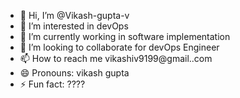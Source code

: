 - 👋 Hi, I’m @Vikash-gupta-v
- 👀 I’m interested in devOps
- 🌱 I’m currently working in software implementation
- 💞️ I’m looking to collaborate for devOps Engineer
- 📫 How to reach me vikashiv9199@gmail..com
- 😄 Pronouns: vikash gupta
- ⚡ Fun fact: ????

<!---
Vikash-gupta-v/Vikash-gupta-v is a ✨ special ✨ repository because its `README.md` (this file) appears on your GitHub profile.
You can click the Preview link to take a look at your changes.
--->
